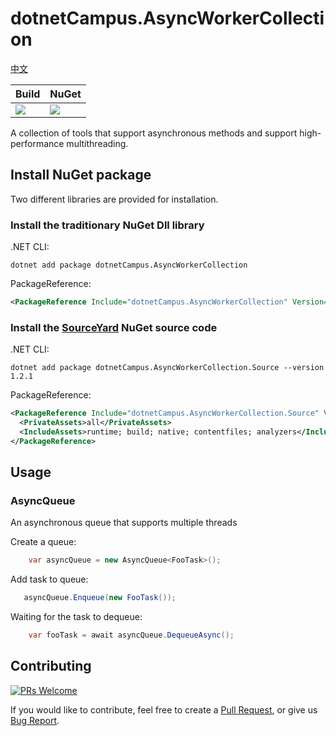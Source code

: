 # dotnetCampus.AsyncWorkerCollection

[中文](README.zh-cn.md)

| Build | NuGet |
| -- | -- |
|![](https://github.com/dotnet-campus/AsyncWorkerCollection/workflows/.NET%20Core/badge.svg)|[![](https://img.shields.io/nuget/v/dotnetCampus.AsyncWorkerCollection.svg)](https://www.nuget.org/packages/dotnetCampus.AsyncWorkerCollection)|

A collection of tools that support asynchronous methods and support high-performance multithreading.

## Install NuGet package

Two different libraries are provided for installation.

### Install the traditionary NuGet Dll library

.NET CLI:

```
dotnet add package dotnetCampus.AsyncWorkerCollection
```

PackageReference:

```xml
<PackageReference Include="dotnetCampus.AsyncWorkerCollection" Version="1.2.1" />
```

### Install the [SourceYard](https://github.com/dotnet-campus/SourceYard) NuGet source code

.NET CLI:

```
dotnet add package dotnetCampus.AsyncWorkerCollection.Source --version 1.2.1
```

PackageReference:

```xml
<PackageReference Include="dotnetCampus.AsyncWorkerCollection.Source" Version="1.2.1">
  <PrivateAssets>all</PrivateAssets>
  <IncludeAssets>runtime; build; native; contentfiles; analyzers</IncludeAssets>
</PackageReference>
```

## Usage

### AsyncQueue

An asynchronous queue that supports multiple threads

Create a queue:

```csharp
    var asyncQueue = new AsyncQueue<FooTask>();
```

Add task to queue:

```csharp
   asyncQueue.Enqueue(new FooTask());
```

Waiting for the task to dequeue:

```csharp
    var fooTask = await asyncQueue.DequeueAsync();
```

## Contributing

[![PRs Welcome](https://img.shields.io/badge/PRs-welcome-brightgreen.svg?style=flat-square)](https://github.com/dotnet-campus/AsyncWorkerCollection/pulls)

If you would like to contribute, feel free to create a [Pull Request](https://github.com/dotnet-campus/AsyncWorkerCollection/pulls), or give us [Bug Report](https://github.com/dotnet-campus/AsyncWorkerCollection/issues/new).